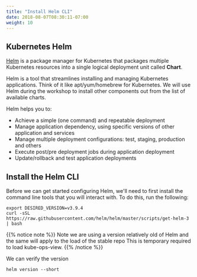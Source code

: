 ```yaml
---
title: "Install Helm CLI"
date: 2018-08-07T08:30:11-07:00
weight: 10
---
```


## Kubernetes Helm

[Helm](https://helm.sh/) is a package manager for Kubernetes that packages multiple Kubernetes resources into a single logical deployment unit called **Chart**. 

Helm is a tool that streamlines installing and managing Kubernetes applications. Think of it like apt/yum/homebrew for Kubernetes. We will use Helm during the workshop to install other components out from the list of available charts.

Helm helps you to:

- Achieve a simple (one command) and repeatable deployment
- Manage application dependency, using specific versions of other application and services
- Manage multiple deployment configurations: test, staging, production and others
- Execute post/pre deployment jobs during application deployment
- Update/rollback and test application deployments


## Install the Helm CLI

Before we can get started configuring Helm, we'll need to first install the
command line tools that you will interact with. To do this, run the following:

```
export DESIRED_VERSION=v3.9.4
curl -sSL https://raw.githubusercontent.com/helm/helm/master/scripts/get-helm-3 | bash
```

{{% notice note %}}
Note we are using a version relatively old of Helm and the same will apply to the load of the stable repo
This is temporary required to load kube-ops-view.
{{% /notice %}}


We can verify the version

```
helm version --short
```
